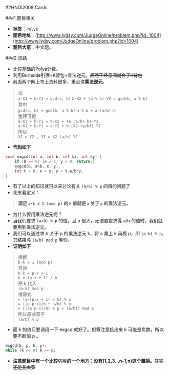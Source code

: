 ##HNOI2008 Cards

###1.题目相关
* **标签**：`Polya`
* **题目地址**：[http://www.lydsy.com/JudgeOnline/problem.php?id=1004](http://www.lydsy.com/JudgeOnline/problem.php?id=1004)
* **题目大意**：中文题。

###2.思路
* 比较基础的Polya计数。
* 利用Burnside引理+K背包+乘法逆元。~~居然不经意间就会了K背包~~
* 前面两个网上书上资料很多，重点讲**乘法逆元**。

> 设  
`a·X1 + b·Y1 = gcd(a, b)` `b·X2 + (a % b)·Y2 = gcd(b, a % b)`  
其中  
`gcd(a, b) = gcd(b, a % b)` `a % b = a-(a/b)·b`  
整理可得  
`a·X1 + b·Y1 = b·X2 + (a-(a/b)·b)·Y2`  
`a·X1 + b·Y1 = a·Y2 + b·[X2-(a/b)]·Y2`  
所以  
`X1 = Y2 , Y1 = X2-(a/b)·Y2`  

* **代码如下**
```c++
void exgcd(int a, int b, int &x, int &y) {
	if (b == 0) {x = 1; y = 0; return;}
	exgcd(b, a%b, x, y);
	int t = x; x = y; y = t-a/b*y;
}
```
* 有了以上的知识就可以来讨论有关 `(a/b) % p` 的值的问题了
* 先来看定义：

>**满足 `a·k ≡ 1 (mod p)` 的 `k` 值就是 `a` 关于 `p` 的乘法逆元。**

* 为什么要用乘法逆元呢？
* 当我们要求 `(a/b) % p` 的值，且 a 很大，无法直接求得 a/b 的值时，我们就要用到乘法逆元。
* 我们可以通过求 b 关于 p 的乘法逆元 k，将 a 乘上 k 再模 p，即 `(a·k) % p`。其结果与 `(a/b) mod p` 等价。
* **证明如下**

>根据  
`b·k ≡ 1 (mod p)`  
可得  
`b·k = p·x + 1`  
`k = (p·x + 1) / b`  
把 k 代入  
`(a·k) mod p`  
得原式  
`= (a·(p·x + 1) / b) % p`  
`= ((a·p·x)/b + a/b) % p`  
`= [((a·p·x)/b) % p + (a/b)] mod p`  
所以原式等于  
`(a/b) % p`  

* 而 k 的值只要调用一下 exgcd 就好了。但需注意接出来 k 可能是负数，所以要不断加 p 。
```c++
exgcd(b, p, k, y);
while (k <= 0) k += p;
```

* **注意题目中有一个比较**~~坑爹~~**的一个地方：没有(1,2,3...n-1,n)这个置换。**~~其实还是我太菜~~
